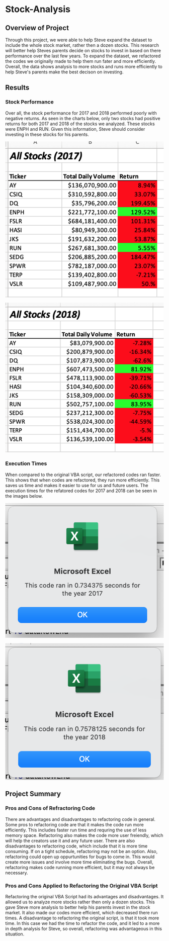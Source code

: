 # Stock-Analysis

## Overview of Project
Through this project, we were able to help Steve expand the dataset to include the whole stock market, rather then a dozen stocks.  This research will better help Steves parents decide on stocks to invest in based on there performance over the last few years.  To expand the dataset, we refactored the codes we originally made to help them run fater and more efficiently.  Overall,  the data shows analysis to more stocks and runs more efficiently to help Steve's parents make the best decison on investing.

## Results

### Stock Performance
Over all, the stock performance for 2017 and 2018 performed poorly with negative returns.  As seen in the charts below, only two stocks had positive returns for both 2017 and 2018 of the stocks we analyzed.  These stocks were ENPH and RUN.  Given this information, Steve should consider investing in these stocks for his parents.

![Alt Text](https://github.com/abbys114/Stock-Analysis/blob/main/2017%20stock%20analysis.png)

![Alt Text](https://github.com/abbys114/Stock-Analysis/blob/main/2018%20Stock%20Analysis.png)

### Execution Times 
When compared to the original VBA script, our refactored codes ran faster.  This shows that when codes are refactored, they run more efficiently.  This saves us time and makes it easier to use for us and future users.  The execution times for the refatored codes for 2017 and 2018 can be seen in the images below.

![Alt Text](https://github.com/abbys114/Stock-Analysis/blob/main/VBA_Challenge_2017.png)


![Alt Text](https://github.com/abbys114/Stock-Analysis/blob/main/VBA_Challenge_2018.png)

## Project Summary

### Pros and Cons of Refractoring Code
There are advantages and disadvantages to refactoring code in general.  Some pros to refactoring code are that it makes the code run more efficiently.  This includes faster run time and requring the use of less memory space.  Refactoring also makes the code more user freiendly, which will help the creators use it and any future user.  There are also disadvantages to refactoring code, which include that it is more time consuming.  If on a tight schedule, refactoring may not be an option.  Also, refactoring could open up oppurtunities for bugs to come in.  This would create more issues and involve more time eliminating the bugs.  Overall, refactoring makes code running more efficient, but it may not always be necessary. 

### Pros and Cons Applied to Refactoring the Original VBA Script
Refactoring the original VBA Script had its advantages and disadvantages.  It allowed us to analyze more stocks rather then only a dozen stocks. This gave Steve more analysis to better help his parents invest in the stock market.  It also made our codes more efficient, which decreased there run times.  A disadvantage to refactoring the original script, is that it took more time.  In this case we had the time to refactor the code, and it led to a more in depth analysis for Steve, so overall, refactoring was advantageous in this situation.
